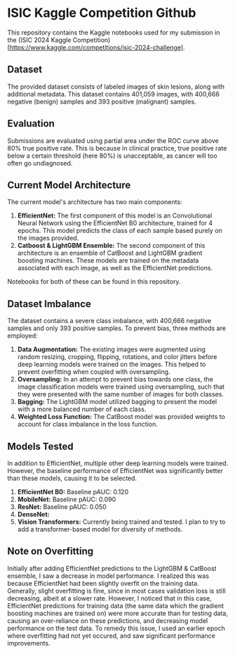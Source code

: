 # ISIC Kaggle Competition Github

This repository contains the Kaggle notebooks used for my submission in the (ISIC 2024 Kaggle Competition)[https://www.kaggle.com/competitions/isic-2024-challenge].

## Dataset
The provided dataset consists of labeled images of skin lesions, along with additional metadata. This dataset contains 401,059 images, with 400,666 negative (benign) samples and 393 positive (malignant) samples.

## Evaluation
Submissions are evaluated using partial area under the ROC curve above 80% true positive rate. This is because in clinical practice, true positive rate below a certain threshold (here 80%) is unacceptable, as cancer will too often go undiagnosed.

## Current Model Architecture
The current model's architecture has two main components:
1. **EfficientNet:** The first component of this model is an Convolutional Neural Network using the EfficientNet B0 architecture, trained for 4 epochs. This model predicts the class of each sample based purely on the images provided.
2. **Catboost & LightGBM Ensemble:** The second component of this architecture is an ensemble of CatBoost and LightGBM gradient boosting machines. These models are trained on the metadata associated with each image, as well as the EfficientNet predictions.

Notebooks for both of these can be found in this repository.

## Dataset Imbalance
The dataset contains a severe class imbalance, with 400,666 negative samples and only 393 positive samples. To prevent bias, three methods are employed:
1. **Data Augmentation:** The existing images were augmented using random resizing, cropping, flipping, rotations, and color jitters before deep learning models were trained on the images. This helped to prevent overfitting when coupled with oversampling.
2. **Oversampling:** In an attempt to prevent bias towards one class, the image classification models were trained using oversampling, such that they were presented with the same number of images for both classes.
3. **Bagging:** The LightGBM model utilized bagging to present the model with a more balanced number of each class.
4. **Weighted Loss Function:** The CatBoost model was provided weights to account for class imbalance in the loss function.

## Models Tested
In addition to EfficientNet, multiple other deep learning models were trained. However, the baseline performance of EfficientNet was significantly better than these models, causing it to be selected.
1. **EfficientNet B0:** Baseline pAUC: 0.120
2. **MobileNet:** Baseline pAUC: 0.090
3. **ResNet:** Baseline pAUC: 0.050
4. **DenseNet:**
5. **Vision Transformers:** Currently being trained and tested. I plan to try to add a transformer-based model for diversity of methods.

## Note on Overfitting
Initially after adding EfficientNet predictions to the LightGBM & CatBoost ensemble, I saw a decrease in model performance. I realized this was because EfficientNet had been slightly overfit on the training data.
Generally, slight overfitting is fine, since in most cases validation loss is still decreasing, albeit at a slower rate. However, I noticed that in this case, EfficientNet predictions for training data (the same data
which the gradient boosting machines are trained on) were more accurate than for testing data, causing an over-reliance on these predictions, and decreasing model performance on the test data.
To remedy this issue, I used an earlier epoch where overfitting had not yet occured, and saw significant performance improvements.
